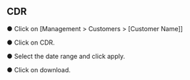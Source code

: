 <h2>CDR</h2>

 &#x25cf; Click on [Management > Customers > [Customer Name]]
 
 &#x25cf; Click on CDR.
 
 &#x25cf; Select the date range and click apply.
 
 &#x25cf; Click on download.
